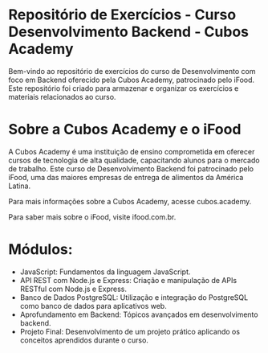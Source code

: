 
# Repositório de Exercícios - Curso Desenvolvimento Backend - Cubos Academy
Bem-vindo ao repositório de exercícios do curso de Desenvolvimento com foco em Backend oferecido pela Cubos Academy, patrocinado pelo iFood. Este repositório foi criado para armazenar e organizar os exercícios e materiais relacionados ao curso.

# Sobre a Cubos Academy e o iFood
A Cubos Academy é uma instituição de ensino comprometida em oferecer cursos de tecnologia de alta qualidade, capacitando alunos para o mercado de trabalho. Este curso de Desenvolvimento Backend foi patrocinado pelo iFood, uma das maiores empresas de entrega de alimentos da América Latina.

Para mais informações sobre a Cubos Academy, acesse cubos.academy.

Para saber mais sobre o iFood, visite ifood.com.br.

# Módulos:
- JavaScript: Fundamentos da linguagem JavaScript.
- API REST com Node.js e Express: Criação e manipulação de APIs RESTful com Node.js e Express.
- Banco de Dados PostgreSQL: Utilização e integração do PostgreSQL como banco de dados para aplicativos web.
- Aprofundamento em Backend: Tópicos avançados em desenvolvimento backend.
- Projeto Final: Desenvolvimento de um projeto prático aplicando os conceitos aprendidos durante o curso.



